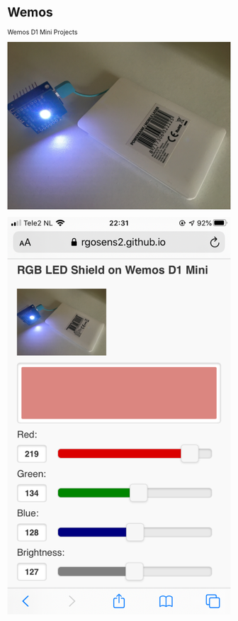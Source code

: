 # Wemos
Wemos D1 Mini Projects

![alt text](https://github.com/rgosens2/wemos/blob/main/Web1/wemos_with_rgb_led_shield.jpeg)

![alt text](https://github.com/rgosens2/wemos/blob/main/Web1/web_app_with_jquery_mobile.png)
